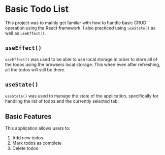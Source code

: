 # Basic Todo List

This project was to mainly get familar with how to handle basic CRUD operation using the React framework. I also practiced using ```useState()``` as well as ```useEffect()```.

## ```useEffect()```
```useEffect()``` was used to be able to use local storage in order to store all of the todos using the browsers local storage. This when even after refreshing, all the todos will still be there. 

## ```useState()```
```useState()``` was used to manage the state of the application, specifically for handling the list of todos and the currently selected tab. 

## Basic Features
This application allows users to:
1. Add new todos
2. Mark todos as complete
3. Delete todos